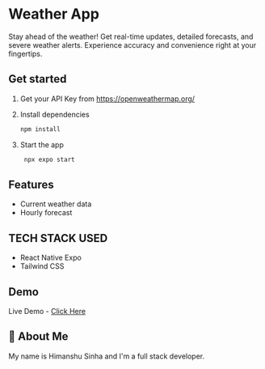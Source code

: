 # Weather App

Stay ahead of the weather! Get real-time updates, detailed forecasts, and severe weather alerts. Experience accuracy and convenience right at your fingertips.

## Get started

1. Get your API Key from https://openweathermap.org/

2. Install dependencies

   ```bash
   npm install
   ```

3. Start the app

   ```bash
    npx expo start
   ```

## Features

- Current weather data
- Hourly forecast

## TECH STACK USED

- React Native Expo
- Tailwind CSS

## Demo

Live Demo - [Click Here](https://www.youtube.com/shorts/7vZhf64ksi4)

## 🚀 About Me

My name is Himanshu Sinha and I'm a full stack developer.
